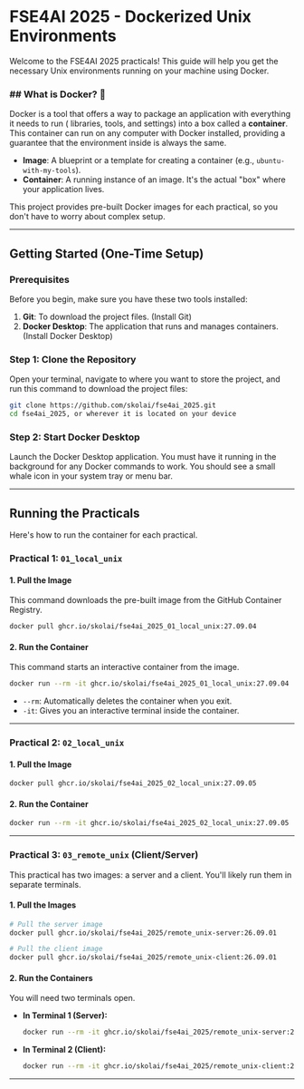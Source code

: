 # FSE4AI 2025 - Dockerized Unix Environments

Welcome to the FSE4AI 2025 practicals\! This guide will help you get the necessary Unix environments running on your machine using Docker.

### \#\# What is Docker? 🐳

Docker is a tool that offers a way to package an application with everything it needs to run ( libraries, tools, and settings) into a box called a **container**. This container can run on any computer with Docker installed, providing a guarantee that the environment inside is always the same.

  * **Image**: A blueprint or a template for creating a container (e.g., `ubuntu-with-my-tools`).
  * **Container**: A running instance of an image. It's the actual "box" where your application lives.

This project provides pre-built Docker images for each practical, so you don't have to worry about complex setup.

-----

## Getting Started (One-Time Setup)

### **Prerequisites**

Before you begin, make sure you have these two tools installed:

1.  **Git**: To download the project files. (Install Git)
2.  **Docker Desktop**: The application that runs and manages containers. (Install Docker Desktop)

### **Step 1: Clone the Repository**

Open your terminal, navigate to where you want to store the project, and run this command to download the project files:

```sh
git clone https://github.com/skolai/fse4ai_2025.git
cd fse4ai_2025, or wherever it is located on your device
```

### **Step 2: Start Docker Desktop**

Launch the Docker Desktop application. You must have it running in the background for any Docker commands to work. You should see a small whale icon in your system tray or menu bar.

-----

## Running the Practicals

Here's how to run the container for each practical.

### **Practical 1: `01_local_unix`**

#### 1\. Pull the Image

This command downloads the pre-built image from the GitHub Container Registry.

```sh
docker pull ghcr.io/skolai/fse4ai_2025_01_local_unix:27.09.04
```

#### 2\. Run the Container

This command starts an interactive container from the image.

```sh
docker run --rm -it ghcr.io/skolai/fse4ai_2025_01_local_unix:27.09.04
```

  * `--rm`: Automatically deletes the container when you exit.
  * `-it`: Gives you an interactive terminal inside the container.

-----

### **Practical 2: `02_local_unix`**

#### 1\. Pull the Image

```sh
docker pull ghcr.io/skolai/fse4ai_2025_02_local_unix:27.09.05
```

#### 2\. Run the Container

```sh
docker run --rm -it ghcr.io/skolai/fse4ai_2025_02_local_unix:27.09.05
```

-----

### **Practical 3: `03_remote_unix` (Client/Server)**

This practical has two images: a server and a client. You'll likely run them in separate terminals.

#### 1\. Pull the Images

```sh
# Pull the server image
docker pull ghcr.io/skolai/fse4ai_2025/remote_unix-server:26.09.01

# Pull the client image
docker pull ghcr.io/skolai/fse4ai_2025/remote_unix-client:26.09.01
```

#### 2\. Run the Containers

You will need two terminals open.

  * **In Terminal 1 (Server):**
    ```sh
    docker run --rm -it ghcr.io/skolai/fse4ai_2025/remote_unix-server:26.09.01
    ```
  * **In Terminal 2 (Client):**
    ```sh
    docker run --rm -it ghcr.io/skolai/fse4ai_2025/remote_unix-client:26.09.01
    ```

-----
